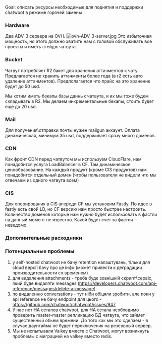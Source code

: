 Goal: описать ресурсы необходимые для поднятия и поддержки chatwoot в режиме горячей замены


### Hardware
Два ADV-3 сервера на OVH.
![ovh-ADV-3-server.jpg](./attachments/ovh-ADV-3-server.jpg)
Это избыточная мощность, но этого должно хватить нам с головой обслуживать все проекты и иметь стейдж чатвута.


### Bucket
Чатвут потребляет R2 бакет для хранения аттачментов к чату. Предлагается не хранить аттачменты более года (в r2 есть авто удаление аттачментов). Предполагается что прайс на это хранение будет до 50 usd.

Мы хотим иметь бекапы базы данных чатвута, и их мы тоже будем складывать в R2. Мы делаем инкрементальные бекапы, стоить будет еще до 20 usd.

### Mail
Для получения\отправки почты нужен mailgun аккаунт. Оплата динамическая, минимум 35 usd, поддерживает сразу много доменов.
### CDN
Как фронт CDN перед чатвутом мы используем CloudFlare, нам понадобится услуга LoadBalancer в CF. Там динамическое ценообразование. На каждый продукт (кроме CIS продуктов) нам понадобится отдельный домен (чтобы пользователи не видели что мы отвечаем из одного чатвута всем)

 ### CIS
 Для оперирования в CIS впереди CF мы установим Fastly. По идее в fastly есть свой LB, но CF версию нам просто быстрее настроить. Количество доменов которые нам нужно будет использовать в фастли на данный момент не известно.
Какой будет счет за фастли — неведомо.

### Дополнительные расходники


### Потенциальные проблемы
1) у self-hosted chatwoot не бачу retention налаштувань, тільки для cloud версії бачу про це інфо (может привести к деградации производительности со временем)
2) для видалення attachments - треба буде зовнішній скрипт\сервіс, який буде видаляти messages (https://developers.chatwoot.com/api-reference/messages/delete-a-message)
3) по видаленню conversations - тут ніби обіцяли зробити, але поки у api reference не бачу endpoint для цього - https://github.com/chatwoot/chatwoot/issues/947
4) У нас нет HA сетапов chatwoot, для HA сетапа необходимо проверить master-master репликацию БД чатвута, что займет существенный обьем времени. До того как мы это сделаем - в случае даунтайма не будет переключения на резервный сервер.
5) Мы не испытывали Valkey вместе с Chatwoot, могут возникнуть проблемы с миграцией на valkey вместо redis.